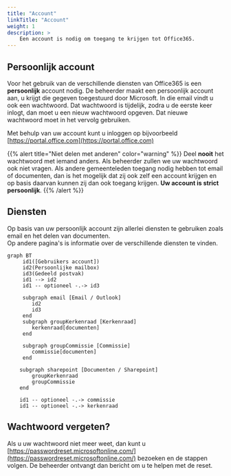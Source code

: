 ```yaml
---
title: "Account"
linkTitle: "Account"
weight: 1
description: >
    Een account is nodig om toegang te krijgen tot Office365.
---
```


## Persoonlijk account

Voor het gebruik van de verschillende diensten van Office365 is een **persoonlijk** account nodig.
De beheerder maakt een persoonlijk account aan, u krijgt die gegeven toegestuurd door Microsoft.
In die email vindt u ook een wachtwoord. Dat wachtwoord is tijdelijk, zodra u de eerste keer inlogt, dan moet u een 
nieuw wachtwoord opgeven. Dat nieuwe wachtwoord moet in het vervolg gebruiken.

Met behulp van uw account kunt u inloggen op bijvoorbeeld [https://portal.office.com](https://portal.office.com)


{{% alert title="Niet delen met anderen" color="warning" %}}
Deel **nooit** het wachtwoord met iemand anders. Als beheerder zullen we uw wachtwoord ook niet vragen.
Als andere gemeenteleden toegang nodig hebben tot email of documenten, dan is het mogelijk dat zij ook zelf een account
krijgen en op basis daarvan kunnen zij dan ook toegang krijgen. **Uw account is strict persoonlijk**.
{{% /alert %}}

## Diensten 

Op basis van uw persoonlijk account zijn allerlei diensten te gebruiken zoals email en het delen van documenten.   
Op andere pagina's is informatie over de verschillende diensten te vinden.

```mermaid
graph BT
     id1([Gebruikers account])
     id2(Persoonlijke mailbox)
     id3(Gedeeld postvak)
     id1 --> id2
     id1 -- optioneel -.-> id3
     
     subgraph email [Email / Outlook]
        id2
        id3
     end
     subgraph groupKerkenraad [Kerkenraad]
        kerkenraad[documenten]
     end

     subgraph groupCommissie [Commissie]
        commissie[documenten]
     end
   
    subgraph sharepoint [Documenten / Sharepoint]
        groupKerkenraad
        groupCommissie
    end
    
    id1 -- optioneel -.-> commissie
    id1 -- optioneel -.-> kerkenraad
```


## Wachtwoord vergeten?

Als u uw wachtwoord niet meer weet, dan kunt u 
[https://passwordreset.microsoftonline.com/](https://passwordreset.microsoftonline.com/) bezoeken en de stappen volgen.
De beheerder ontvangt dan bericht om u te helpen met de reset.